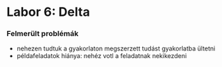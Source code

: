 # Labor 6: Delta

### Felmerült problémák
* nehezen tudtuk a gyakorlaton megszerzett tudást gyakorlatba ültetni
* példafeladatok hiánya: nehéz votl a feladatnak nekikezdeni